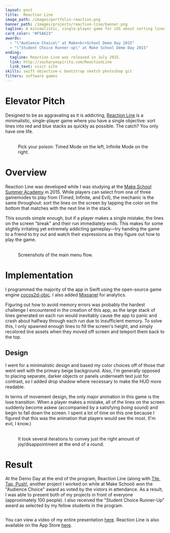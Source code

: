 ```yaml
---
layout: post
title:  Reaction Line
image_path: /images/portfolio-reaction.png
banner_path: /images/projects/reaction-line/banner.png
tagline: A minimalistic, single-player game for iOS about sorting lines in the shortest time
card_color: "#F5A623"
awards:
  - "\"Audience Choice\" at Make<br>School Demo Day 2015"
  - "\"Student Choice Runner-up\" at Make School Demo Day 2015"
ending:
  tagline: Reaction Line was released in July 2015.
  link: http://zacharyespiritu.com/ReactionLine
  link_text: visit site
skills: swift objective-c bootstrap sketch photoshop git
filters: software games
---
```


# Elevator Pitch

Designed to be as aggravating as it is addicting, [Reaction Line][reaction-line-website] is a minimalistic, single-player game where you have a single objective: sort lines into red and blue stacks as quickly as possible. The catch? You only have one life.

<figure class="two-screenshot-grid grid-padding lazyload">
    <img class="lazyload" data-src="/images/projects/reaction-line/timed-mode.png">
    <img class="lazyload" data-src="/images/projects/reaction-line/infinite-mode.png">
    <figcaption>Pick your poison: Timed Mode on the left, Infinite Mode on the right.</figcaption>
</figure>

# Overview

Reaction Line was developed while I was studying at the [Make School Summer Academy][make-school-sa] in 2015. While players can select from one of three gamemodes to play from (Timed, Infinite, and Evil), the mechanic is the same throughout: sort the lines on the screen by tapping the color on the bottom that matches with the next line in the stack.

This sounds simple enough, but if a player makes a single mistake, the lines on the screen "break" and their run immediately ends. This makes for some slightly irritating yet extremely addicting gameplay—try handing the game to a friend to try out and watch their expressions as they figure out how to play the game.

<figure class="four-screenshot-grid lazyload">
    <img class="lazyload" data-src="/images/projects/reaction-line/main-menu.png">
    <img class="lazyload" data-src="/images/projects/reaction-line/options-menu.png">
    <img class="lazyload" data-src="/images/projects/reaction-line/stats-menu.png">
    <img class="lazyload" data-src="/images/projects/reaction-line/social-menu.png">
    <figcaption>Screenshots of the main menu flow.</figcaption>
</figure>

# Implementation

I programmed the majority of the app in Swift using the open-source game engine [cocos2d-objc][cocos2d-github]. I also added [Mixpanel][mixpanel] for analytics.

Figuring out how to avoid memory errors was probably the hardest challenge I encountered in the creation of this app, as the large stack of lines generated on each run would inevitably cause the app to panic and crash about halfway through each run due to insufficient memory. To solve this, I only spawned enough lines to fill the screen's height, and simply recolored line assets when they moved off screen and teleport them back to the top.

## Design

I went for a minimalistic design and based my color choices off of those that went well with the primary beige background. Also, I'm generally opposed to placing separate, darker objects or panels underneath text just for contrast, so I added drop shadow where necessary to make the HUD more readable.

In terms of movement design, the only major animation in this game is the lose transition. When a player makes a mistake, all of the lines on the screen suddenly become askew (accompanied by a satisfying *boing* sound) and begin to fall down the screen. I spent a lot of time on this one because I figured that this was the animation that players would see the most. (I'm evil, I know.)

<figure class="six-screenshot-grid lazyload">
    <img class="lazyload" data-src="/images/projects/reaction-line/old-endgame-1.png">
    <img class="lazyload" data-src="/images/projects/reaction-line/old-endgame-2.png">
    <img class="lazyload" data-src="/images/projects/reaction-line/old-endgame-3.png">
    <img class="lazyload" data-src="/images/projects/reaction-line/old-endgame-4.png">
    <img class="lazyload" data-src="/images/projects/reaction-line/win-screen.png">
    <img class="lazyload" data-src="/images/projects/reaction-line/lose-screen.png">
    <figcaption>It took several iterations to convey just the right amount of joy/disappointment at the end of a round.</figcaption>
</figure>

# Result

At the Demo Day at the end of the program, Reaction Line (along with [Tile, Tap, Push!][tile-tap-push-post], another project I worked on while at Make School) won the "Audience Choice" award as voted by the vistors in attendance. As a result, I was able to present both of my projects in front of everyone (approximately 100 people). I also received the "Student Choice Runner-Up" award as selected by my fellow students in the program.

<figure class="lazyload">
    <img class="responsive-image lazyload" data-src="/images/projects/reaction-line/make-school-presentation.jpg">
</figure>

You can view a video of my entire presentation [here][make-school-demo-day-video]. Reaction Line is also available on the App Store [here][reaction-line-app-store].

[reaction-line-website]: http://zacharyespiritu.com/ReactionLine
[make-school-sa]: https://www.makeschool.com/summer-academy
[cocos2d-github]: https://github.com/cocos2d/cocos2d-objc
[mixpanel]: http://mixpanel.com/
[tile-tap-push-post]: /project/tile-tap-push
[make-school-demo-day-video]: https://www.youtube.com/watch?v=beEeJ__wOR8
[reaction-line-app-store]: https://itunes.apple.com/us/app/reaction-line-game-about-sorting/id1018598686
